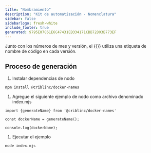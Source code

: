 ```yaml
---
title: "Nombramiento"
description: "Kit de automatización - Nomenclatura"
sidebar: false
sidebarlogo: fresh-white
include_footer: true
generated: 9795E07C61E6C47431EB334171CBB72D03B773EF
---
```


Junto con los números de mes y versión, el {{<product-name>}} utiliza una etiqueta de nombre de código en cada versión.

## Proceso de generación

1. Instalar dependencias de nodo

```bash
npm install @criblinc/docker-names
```

1. Agregue el siguiente ejemplo de nodo como archivo denominado index.mjs

```nodejs
import {generateName} from '@criblinc/docker-names'

const dockerName = generateName();

console.log(dockerName);
```

1. Ejecutar el ejemplo

```bash
node index.mjs
```
